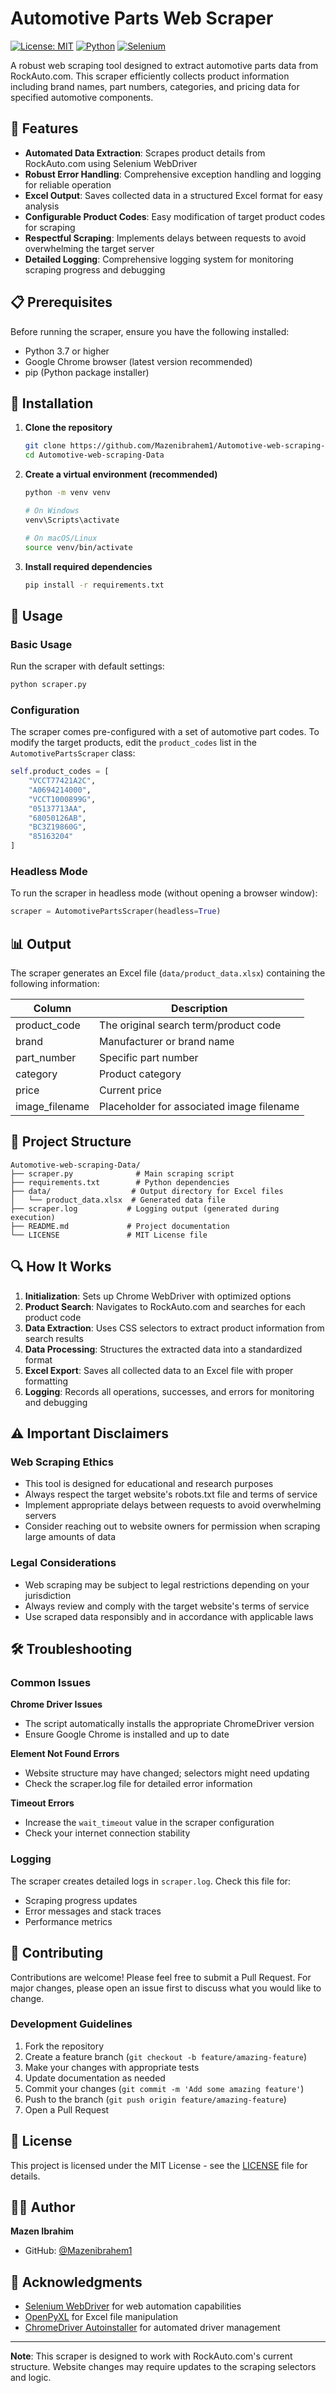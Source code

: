 # Automotive Parts Web Scraper

[![License: MIT](https://img.shields.io/badge/License-MIT-yellow.svg)](https://opensource.org/licenses/MIT)
[![Python](https://img.shields.io/badge/Python-3.7+-blue.svg)](https://www.python.org/)
[![Selenium](https://img.shields.io/badge/Selenium-4.15+-green.svg)](https://selenium-python.readthedocs.io/)

A robust web scraping tool designed to extract automotive parts data from RockAuto.com. This scraper efficiently collects product information including brand names, part numbers, categories, and pricing data for specified automotive components.

## 🚀 Features

- **Automated Data Extraction**: Scrapes product details from RockAuto.com using Selenium WebDriver
- **Robust Error Handling**: Comprehensive exception handling and logging for reliable operation
- **Excel Output**: Saves collected data in a structured Excel format for easy analysis
- **Configurable Product Codes**: Easy modification of target product codes for scraping
- **Respectful Scraping**: Implements delays between requests to avoid overwhelming the target server
- **Detailed Logging**: Comprehensive logging system for monitoring scraping progress and debugging

## 📋 Prerequisites

Before running the scraper, ensure you have the following installed:

- Python 3.7 or higher
- Google Chrome browser (latest version recommended)
- pip (Python package installer)

## 🔧 Installation

1. **Clone the repository**
   ```bash
   git clone https://github.com/Mazenibrahem1/Automotive-web-scraping-Data.git
   cd Automotive-web-scraping-Data
   ```

2. **Create a virtual environment (recommended)**
   ```bash
   python -m venv venv
   
   # On Windows
   venv\Scripts\activate
   
   # On macOS/Linux
   source venv/bin/activate
   ```

3. **Install required dependencies**
   ```bash
   pip install -r requirements.txt
   ```

## 🎯 Usage

### Basic Usage

Run the scraper with default settings:

```bash
python scraper.py
```

### Configuration

The scraper comes pre-configured with a set of automotive part codes. To modify the target products, edit the `product_codes` list in the `AutomotivePartsScraper` class:

```python
self.product_codes = [
    "VCCT77421A2C",
    "A0694214000", 
    "VCCT1000899G",
    "05137713AA",
    "68050126AB",
    "BC3Z19860G",
    "85163204"
]
```

### Headless Mode

To run the scraper in headless mode (without opening a browser window):

```python
scraper = AutomotivePartsScraper(headless=True)
```

## 📊 Output

The scraper generates an Excel file (`data/product_data.xlsx`) containing the following information:

| Column | Description |
|--------|-------------|
| product_code | The original search term/product code |
| brand | Manufacturer or brand name |
| part_number | Specific part number |
| category | Product category |
| price | Current price |
| image_filename | Placeholder for associated image filename |

## 📁 Project Structure

```
Automotive-web-scraping-Data/
├── scraper.py              # Main scraping script
├── requirements.txt        # Python dependencies
├── data/                  # Output directory for Excel files
│   └── product_data.xlsx  # Generated data file
├── scraper.log           # Logging output (generated during execution)
├── README.md             # Project documentation
└── LICENSE               # MIT License file
```

## 🔍 How It Works

1. **Initialization**: Sets up Chrome WebDriver with optimized options
2. **Product Search**: Navigates to RockAuto.com and searches for each product code
3. **Data Extraction**: Uses CSS selectors to extract product information from search results
4. **Data Processing**: Structures the extracted data into a standardized format
5. **Excel Export**: Saves all collected data to an Excel file with proper formatting
6. **Logging**: Records all operations, successes, and errors for monitoring and debugging

## ⚠️ Important Disclaimers

### Web Scraping Ethics
- This tool is designed for educational and research purposes
- Always respect the target website's robots.txt file and terms of service
- Implement appropriate delays between requests to avoid overwhelming servers
- Consider reaching out to website owners for permission when scraping large amounts of data

### Legal Considerations
- Web scraping may be subject to legal restrictions depending on your jurisdiction
- Always review and comply with the target website's terms of service
- Use scraped data responsibly and in accordance with applicable laws

## 🛠️ Troubleshooting

### Common Issues

**Chrome Driver Issues**
- The script automatically installs the appropriate ChromeDriver version
- Ensure Google Chrome is installed and up to date

**Element Not Found Errors**
- Website structure may have changed; selectors might need updating
- Check the scraper.log file for detailed error information

**Timeout Errors**
- Increase the `wait_timeout` value in the scraper configuration
- Check your internet connection stability

### Logging

The scraper creates detailed logs in `scraper.log`. Check this file for:
- Scraping progress updates
- Error messages and stack traces
- Performance metrics

## 🤝 Contributing

Contributions are welcome! Please feel free to submit a Pull Request. For major changes, please open an issue first to discuss what you would like to change.

### Development Guidelines

1. Fork the repository
2. Create a feature branch (`git checkout -b feature/amazing-feature`)
3. Make your changes with appropriate tests
4. Update documentation as needed
5. Commit your changes (`git commit -m 'Add some amazing feature'`)
6. Push to the branch (`git push origin feature/amazing-feature`)
7. Open a Pull Request

## 📝 License

This project is licensed under the MIT License - see the [LICENSE](LICENSE) file for details.

## 👨‍💻 Author

**Mazen Ibrahim**
- GitHub: [@Mazenibrahem1](https://github.com/Mazenibrahem1)

## 🙏 Acknowledgments

- [Selenium WebDriver](https://selenium-python.readthedocs.io/) for web automation capabilities
- [OpenPyXL](https://openpyxl.readthedocs.io/) for Excel file manipulation
- [ChromeDriver Autoinstaller](https://pypi.org/project/chromedriver-autoinstaller/) for automated driver management

---

**Note**: This scraper is designed to work with RockAuto.com's current structure. Website changes may require updates to the scraping selectors and logic.

